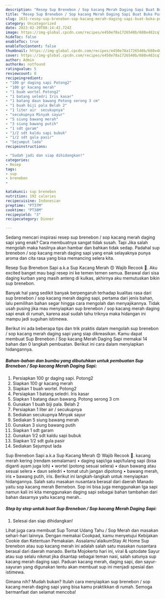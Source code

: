 ```yaml
---
description: "Resep Sup Brenebon / Sop kacang Merah Daging Sapi Buat Buka Puasa"
title: "Resep Sup Brenebon / Sop kacang Merah Daging Sapi Buat Buka Puasa"
slug: 1631-resep-sup-brenebon-sop-kacang-merah-daging-sapi-buat-buka-puasa
category: Uncategorized
date: 2023-02-20T08:14:42.724Z
image: https://img-global.cpcdn.com/recipes/e450e78a1726540b/680x482cq70/sup-brenebon-sop-kacang-merah-daging-sapi-foto-resep-utama.jpg
hideToc: false
enableToc: true
enableTocContent: false
thumbnail: https://img-global.cpcdn.com/recipes/e450e78a1726540b/680x482cq70/sup-brenebon-sop-kacang-merah-daging-sapi-foto-resep-utama.jpg
cover: https://img-global.cpcdn.com/recipes/e450e78a1726540b/680x482cq70/sup-brenebon-sop-kacang-merah-daging-sapi-foto-resep-utama.jpg
author: Admin
authorAv: notfound
ratingvalue: 5
reviewcount: 8
recipeingredient:
- "100 gr daging sapi Potong2"
- "100 gr kacang merah"
- "1 buah wortel Potong2"
- "1 batang seledri Iris kasar"
- "1 batang daun bawang Potong serong 3 cm"
- "1 buah biji pala Belah 2"
- "1 liter air  secukupnya"
- "secukupnya Minyak sayur"
- "5 siung bawang merah"
- "3 siung bawang putih"
- "1 sdt garam"
- "1/2 sdt kaldu sapi bubuk"
- "1/2 sdt gula pasir"
- "Sejumput lada"
recipeinstructions:

- "Sudah jadi dan siap dihidangkan!"
categories:
- Resep
tags:
- sup
- brenebon
- 

katakunci: sup brenebon  
nutrition: 192 calories
recipecuisine: Indonesian
preptime: "PT37M"
cooktime: "PT38M"
recipeyield: "3"
recipecategory: Dinner

---
```



Sedang mencari inspirasi resep sup brenebon / sop kacang merah daging sapi yang enak? Cara membuatnya sangat tidak susah. Tapi Jika salah mengolah maka hasilnya akan hambar dan bahkan tidak sedap. Padahal sup brenebon / sop kacang merah daging sapi yang enak selayaknya punya aroma dan cita rasa yang bisa memancing selera kita.


Resep Sup Brenebon Sapi a.k.a Sup Kacang Merah 😍 Wajib Recook 🤗. Aku excited banget mau bagi resep ini ke temen temen semua. Berawal dari sisa daging kurban yang masih anteng di kulkas, akhirnya aku memutuskan bikin sup brenebon.

Banyak hal yang sedikit banyak berpengaruh terhadap kualitas rasa dari sup brenebon / sop kacang merah daging sapi, pertama dari jenis bahan, lalu pemilihan bahan segar hingga cara mengolah dan menyajikannya. Tidak usah pusing jika mau menyiapkan sup brenebon / sop kacang merah daging sapi enak di rumah, karena asal sudah tahu triknya maka hidangan ini mampu jadi suguhan istimewa.


Berikut ini ada beberapa tips dan trik praktis dalam mengolah sup brenebon / sop kacang merah daging sapi yang siap dikreasikan. Kamu dapat membuat Sup Brenebon / Sop kacang Merah Daging Sapi memakai 14 bahan dan 0 langkah pembuatan. Berikut ini cara dalam menyiapkan hidangannya.

<!--inarticleads1-->

##### Bahan-bahan dan bumbu yang dibutuhkan untuk pembuatan Sup Brenebon / Sop kacang Merah Daging Sapi:

1. Persiapkan 100 gr daging sapi. Potong2
1. Siapkan 100 gr kacang merah
1. Siapkan 1 buah wortel. Potong2
1. Persiapkan 1 batang seledri. Iris kasar
1. Siapkan 1 batang daun bawang. Potong serong 3 cm
1. Gunakan 1 buah biji pala. Belah 2
1. Persiapkan 1 liter air / secukupnya
1. Sediakan secukupnya Minyak sayur
1. Sediakan 5 siung bawang merah
1. Gunakan 3 siung bawang putih
1. Siapkan 1 sdt garam
1. Gunakan 1/2 sdt kaldu sapi bubuk
1. Siapkan 1/2 sdt gula pasir
1. Sediakan Sejumput lada


Sup Brenebon Sapi a.k.a Sup Kacang Merah 😍 Wajib Recook 🤗. kacang merah kering (rendam semalaman) • daging sapi/iga sapi/tulang sapi (bisa diganti ayam juga loh) • wortel (potong sesuai selera) • daun bawang atau sesuai selera • daun seledri • tomat utuh jangan dipotong • bawang merah, iris • bawang putih, iris. Berikut ini langkah-langkah untuk menyiapkan hidangannya. Salah satu masakan nusantara berasal dari daerah Manado yaitu sop kacang merah Bernebon. Sop ini bisa juga menggunakan Iga sapi namun kali ini kita menggunakan daging sapi sebagai bahan tambahan dari bahan dasarnya yaitu kacang merah.. 

<!--inarticleads2-->

##### Step by step untuk buat Sup Brenebon / Sop kacang Merah Daging Sapi:


1. Selesai dan siap dihidangkan!

Lihat juga cara membuat Sup Tomat Udang Tahu / Sop Merah dan masakan sehari-hari lainnya. Dengan memakai Cookpad, kamu menyetujui Kebijakan Cookie dan Ketentuan Pemakaian. Assalamu&#39;alaikumStay At Home Sup brenebon atau sup kacang merah ini adalah salah satu masakan nusantara berasal dari daerah manado. Berita Mojokerto hari ini, viral &amp; uptodate Sayur atau sup selalu nikmat jika disantap sebagai teman nasi, salah satunya sup kacang merah daging sapi. Paduan kacang merah, daging sapi, dan sayur-sayuran yang digunakan tentu akan membuat sup ini menjadi spesial dan istimewa. 

Gimana nih? Mudah bukan? Itulah cara menyiapkan sup brenebon / sop kacang merah daging sapi yang bisa kamu praktikkan di rumah. Semoga bermanfaat dan selamat mencoba!
